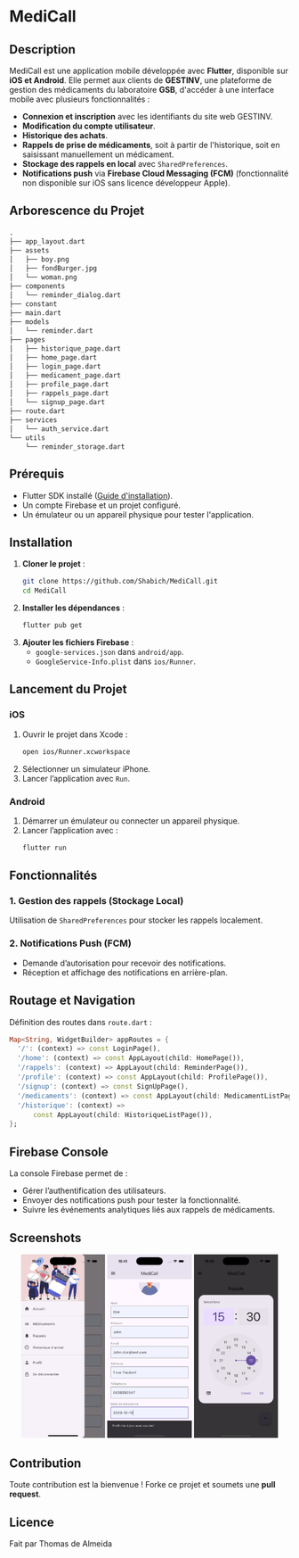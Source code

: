 # MediCall

## Description
MediCall est une application mobile développée avec **Flutter**, disponible sur **iOS et Android**. Elle permet aux clients de **GESTINV**, une plateforme de gestion des médicaments du laboratoire **GSB**, d'accéder à une interface mobile avec plusieurs fonctionnalités :

- **Connexion et inscription** avec les identifiants du site web GESTINV.
- **Modification du compte utilisateur**.
- **Historique des achats**.
- **Rappels de prise de médicaments**, soit à partir de l'historique, soit en saisissant manuellement un médicament.
- **Stockage des rappels en local** avec `SharedPreferences`.
- **Notifications push** via **Firebase Cloud Messaging (FCM)** (fonctionnalité non disponible sur iOS sans licence développeur Apple).

## Arborescence du Projet
```
.
├── app_layout.dart
├── assets
│   ├── boy.png
│   ├── fondBurger.jpg
│   └── woman.png
├── components
│   └── reminder_dialog.dart
├── constant
├── main.dart
├── models
│   └── reminder.dart
├── pages
│   ├── historique_page.dart
│   ├── home_page.dart
│   ├── login_page.dart
│   ├── medicament_page.dart
│   ├── profile_page.dart
│   ├── rappels_page.dart
│   └── signup_page.dart
├── route.dart
├── services
│   └── auth_service.dart
└── utils
    └── reminder_storage.dart
```

## Prérequis
- Flutter SDK installé ([Guide d'installation](https://flutter.dev/docs/get-started/install)).
- Un compte Firebase et un projet configuré.
- Un émulateur ou un appareil physique pour tester l'application.

## Installation
1. **Cloner le projet** :
   ```sh
   git clone https://github.com/Shabich/MediCall.git
   cd MediCall
   ```
2. **Installer les dépendances** :
   ```sh
   flutter pub get
   ```
3. **Ajouter les fichiers Firebase** :
   - `google-services.json` dans `android/app`.
   - `GoogleService-Info.plist` dans `ios/Runner`.

## Lancement du Projet
### iOS
1. Ouvrir le projet dans Xcode :
   ```sh
   open ios/Runner.xcworkspace
   ```
2. Sélectionner un simulateur iPhone.
3. Lancer l’application avec `Run`.

### Android
1. Démarrer un émulateur ou connecter un appareil physique.
2. Lancer l’application avec :
   ```sh
   flutter run
   ```

## Fonctionnalités

### 1. Gestion des rappels (Stockage Local)
Utilisation de `SharedPreferences` pour stocker les rappels localement.

### 2. Notifications Push (FCM)
- Demande d’autorisation pour recevoir des notifications.
- Réception et affichage des notifications en arrière-plan.

## Routage et Navigation
Définition des routes dans `route.dart` :
```dart
Map<String, WidgetBuilder> appRoutes = {
  '/': (context) => const LoginPage(),
  '/home': (context) => const AppLayout(child: HomePage()),
  '/rappels': (context) => AppLayout(child: ReminderPage()), 
  '/profile': (context) => const AppLayout(child: ProfilePage()),
  '/signup': (context) => const SignUpPage(),
  '/medicaments': (context) => const AppLayout(child: MedicamentListPage()),
  '/historique': (context) =>
      const AppLayout(child: HistoriqueListPage()),
};
```

## Firebase Console
La console Firebase permet de :
- Gérer l’authentification des utilisateurs.
- Envoyer des notifications push pour tester la fonctionnalité.
- Suivre les événements analytiques liés aux rappels de médicaments.

## Screenshots
<p align="center">
  <img src="lib/assets/readme3.png" width="30%" alt="Écran du menu">
  <img src="lib/assets/readme2.png" width="30%" alt="Écran du profil">
  <img src="lib/assets/readme1.png" width="30%" alt="Écran des rappels">
</p>

## Contribution
Toute contribution est la bienvenue ! Forke ce projet et soumets une **pull request**.

## Licence
Fait par Thomas de Almeida

